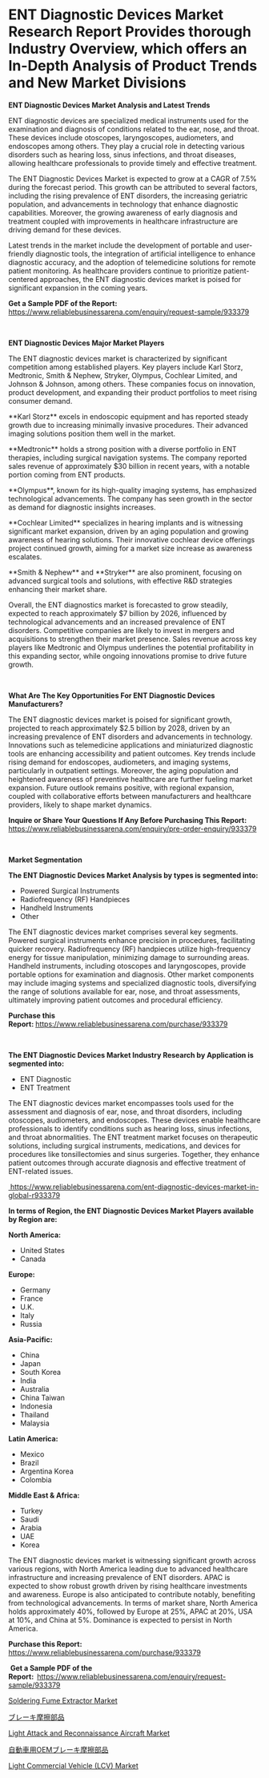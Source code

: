 <p><h1>ENT Diagnostic Devices Market Research Report Provides thorough Industry Overview, which offers an In-Depth Analysis of Product Trends and New Market Divisions</h1></p><p><strong>ENT Diagnostic Devices Market Analysis and Latest Trends</strong></p>
<p><p>ENT diagnostic devices are specialized medical instruments used for the examination and diagnosis of conditions related to the ear, nose, and throat. These devices include otoscopes, laryngoscopes, audiometers, and endoscopes among others. They play a crucial role in detecting various disorders such as hearing loss, sinus infections, and throat diseases, allowing healthcare professionals to provide timely and effective treatment.</p><p>The ENT Diagnostic Devices Market is expected to grow at a CAGR of 7.5% during the forecast period. This growth can be attributed to several factors, including the rising prevalence of ENT disorders, the increasing geriatric population, and advancements in technology that enhance diagnostic capabilities. Moreover, the growing awareness of early diagnosis and treatment coupled with improvements in healthcare infrastructure are driving demand for these devices.</p><p>Latest trends in the market include the development of portable and user-friendly diagnostic tools, the integration of artificial intelligence to enhance diagnostic accuracy, and the adoption of telemedicine solutions for remote patient monitoring. As healthcare providers continue to prioritize patient-centered approaches, the ENT diagnostic devices market is poised for significant expansion in the coming years.</p></p>
<p><strong>Get a Sample PDF of the Report:&nbsp;</strong> <a href="https://www.reliablebusinessarena.com/enquiry/request-sample/933379">https://www.reliablebusinessarena.com/enquiry/request-sample/933379</a></p>
<p>&nbsp;</p>
<p><strong>ENT Diagnostic Devices Major Market Players</strong></p>
<p><p>The ENT diagnostic devices market is characterized by significant competition among established players. Key players include Karl Storz, Medtronic, Smith & Nephew, Stryker, Olympus, Cochlear Limited, and Johnson & Johnson, among others. These companies focus on innovation, product development, and expanding their product portfolios to meet rising consumer demand.</p><p>**Karl Storz** excels in endoscopic equipment and has reported steady growth due to increasing minimally invasive procedures. Their advanced imaging solutions position them well in the market.</p><p>**Medtronic** holds a strong position with a diverse portfolio in ENT therapies, including surgical navigation systems. The company reported sales revenue of approximately $30 billion in recent years, with a notable portion coming from ENT products.</p><p>**Olympus**, known for its high-quality imaging systems, has emphasized technological advancements. The company has seen growth in the sector as demand for diagnostic insights increases.</p><p>**Cochlear Limited** specializes in hearing implants and is witnessing significant market expansion, driven by an aging population and growing awareness of hearing solutions. Their innovative cochlear device offerings project continued growth, aiming for a market size increase as awareness escalates.</p><p>**Smith & Nephew** and **Stryker** are also prominent, focusing on advanced surgical tools and solutions, with effective R&D strategies enhancing their market share. </p><p>Overall, the ENT diagnostics market is forecasted to grow steadily, expected to reach approximately $7 billion by 2026, influenced by technological advancements and an increased prevalence of ENT disorders. Competitive companies are likely to invest in mergers and acquisitions to strengthen their market presence. Sales revenue across key players like Medtronic and Olympus underlines the potential profitability in this expanding sector, while ongoing innovations promise to drive future growth.</p></p>
<p>&nbsp;</p>
<p><strong>What Are The Key Opportunities For ENT Diagnostic Devices Manufacturers?</strong></p>
<p><p>The ENT diagnostic devices market is poised for significant growth, projected to reach approximately $2.5 billion by 2028, driven by an increasing prevalence of ENT disorders and advancements in technology. Innovations such as telemedicine applications and miniaturized diagnostic tools are enhancing accessibility and patient outcomes. Key trends include rising demand for endoscopes, audiometers, and imaging systems, particularly in outpatient settings. Moreover, the aging population and heightened awareness of preventive healthcare are further fueling market expansion. Future outlook remains positive, with regional expansion, coupled with collaborative efforts between manufacturers and healthcare providers, likely to shape market dynamics.</p></p>
<p><strong>Inquire or Share Your Questions If Any Before Purchasing This Report:</strong> <a href="https://www.reliablebusinessarena.com/enquiry/pre-order-enquiry/933379">https://www.reliablebusinessarena.com/enquiry/pre-order-enquiry/933379</a></p>
<p>&nbsp;</p>
<p><strong>Market Segmentation</strong></p>
<p><strong>The ENT Diagnostic Devices Market Analysis by types is segmented into:</strong></p>
<p><ul><li>Powered Surgical Instruments</li><li>Radiofrequency (RF) Handpieces</li><li>Handheld Instruments</li><li>Other</li></ul></p>
<p><p>The ENT diagnostic devices market comprises several key segments. Powered surgical instruments enhance precision in procedures, facilitating quicker recovery. Radiofrequency (RF) handpieces utilize high-frequency energy for tissue manipulation, minimizing damage to surrounding areas. Handheld instruments, including otoscopes and laryngoscopes, provide portable options for examination and diagnosis. Other market components may include imaging systems and specialized diagnostic tools, diversifying the range of solutions available for ear, nose, and throat assessments, ultimately improving patient outcomes and procedural efficiency.</p></p>
<p><strong>Purchase this Report:&nbsp;</strong><a href="https://www.reliablebusinessarena.com/purchase/933379">https://www.reliablebusinessarena.com/purchase/933379</a></p>
<p>&nbsp;</p>
<p><strong>The ENT Diagnostic Devices Market Industry Research by Application is segmented into:</strong></p>
<p><ul><li>ENT Diagnostic</li><li>ENT Treatment</li></ul></p>
<p><p>The ENT diagnostic devices market encompasses tools used for the assessment and diagnosis of ear, nose, and throat disorders, including otoscopes, audiometers, and endoscopes. These devices enable healthcare professionals to identify conditions such as hearing loss, sinus infections, and throat abnormalities. The ENT treatment market focuses on therapeutic solutions, including surgical instruments, medications, and devices for procedures like tonsillectomies and sinus surgeries. Together, they enhance patient outcomes through accurate diagnosis and effective treatment of ENT-related issues.</p></p>
<p><a href="https://www.reliablebusinessarena.com/ent-diagnostic-devices-market-in-global-r933379">&nbsp;https://www.reliablebusinessarena.com/ent-diagnostic-devices-market-in-global-r933379</a></p>
<p><strong>In terms of Region, the ENT Diagnostic Devices Market Players available by Region are:</strong></p>
<p>
    <p> <strong> North America: </strong>
        <ul>
            <li>United States</li>
            <li>Canada</li>
        </ul>
        </p> 
    <p> <strong> Europe: </strong>
        <ul>
            <li>Germany</li>
            <li>France</li>
            <li>U.K.</li>
            <li>Italy</li>
            <li>Russia</li>
        </ul>
        </p> 
    <p> <strong> Asia-Pacific: </strong>
        <ul>
            <li>China</li>
            <li>Japan</li>
            <li>South Korea</li>
            <li>India</li>
            <li>Australia</li>
            <li>China Taiwan</li>
            <li>Indonesia</li>
            <li>Thailand</li>
            <li>Malaysia</li>
        </ul>
        </p> 
    <p> <strong> Latin America: </strong>
        <ul>
            <li>Mexico</li>
            <li>Brazil</li>
            <li>Argentina Korea</li>
            <li>Colombia</li>
        </ul>
        </p> 
    <p> <strong> Middle East & Africa: </strong>
        <ul>
            <li>Turkey</li>
            <li>Saudi</li>
            <li>Arabia</li>
            <li>UAE</li>
            <li>Korea</li>
        </ul>
    </p>
    </p>
<p><p>The ENT diagnostic devices market is witnessing significant growth across various regions, with North America leading due to advanced healthcare infrastructure and increasing prevalence of ENT disorders. APAC is expected to show robust growth driven by rising healthcare investments and awareness. Europe is also anticipated to contribute notably, benefiting from technological advancements. In terms of market share, North America holds approximately 40%, followed by Europe at 25%, APAC at 20%, USA at 10%, and China at 5%. Dominance is expected to persist in North America.</p></p>
<p><strong>Purchase this Report: </strong><a href="https://www.reliablebusinessarena.com/purchase/933379">https://www.reliablebusinessarena.com/purchase/933379</a></p>
<p>&nbsp;<strong>Get a Sample PDF of the Report:&nbsp;&nbsp;</strong><a href="https://www.reliablebusinessarena.com/enquiry/request-sample/933379">https://www.reliablebusinessarena.com/enquiry/request-sample/933379</a></p>
<p><strong></strong></p>
<p><p><a href="https://medium.com/@tankuser238_5568/soldering-fume-extractor-industry-forecast-market-shifts-and-strategic-imperatives-2024-2031-d94d0736b168">Soldering Fume Extractor Market</a></p><p><a href="https://medium.com/@stellaca2cz/%E3%83%96%E3%83%AC%E3%83%BC%E3%82%AD%E6%91%A9%E6%93%A6%E9%83%A8%E5%93%81%E5%B8%82%E5%A0%B4-%E3%82%B0%E3%83%AD%E3%83%BC%E3%83%90%E3%83%AB%E3%81%8A%E3%82%88%E3%81%B3%E5%9C%B0%E5%9F%9F%E5%88%86%E6%9E%90-%E5%9C%B0%E5%9F%9F-%E5%9B%BD%E3%83%AC%E3%83%99%E3%83%AB%E3%81%AE%E5%88%86%E6%9E%90-%E3%81%8A%E3%82%88%E3%81%B3%E7%AB%B6%E4%BA%89%E7%8A%B6%E6%B3%81%E3%81%AB%E7%84%A6%E7%82%B9%E3%82%92%E5%BD%93%E3%81%A6%E3%82%8B-1669b7f651c9">ブレーキ摩擦部品</a></p><p><a href="https://issuu.com/reportprime-2/docs/light-attack-and-reconnaissance-air_b15a58cbb10dda">Light Attack and Reconnaissance Aircraft Market</a></p><p><a href="https://medium.com/@stellaca2cz/automotive-oem-brake-friction-parts-7e84c2d373cb">自動車用OEMブレーキ摩擦部品</a></p><p><a href="https://issuu.com/reportprime-2/docs/light-commercial-vehicle-lcv-market_49f6748d9d8e8d">Light Commercial Vehicle (LCV) Market</a></p></p>